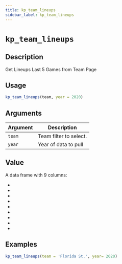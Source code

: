 ```yaml
---
title: kp_team_lineups
sidebar_label: kp_team_lineups
---
```

# `kp_team_lineups`

## Description

Get Lineups Last 5 Games from Team Page


## Usage

```r
kp_team_lineups(team, year = 2020)
```


## Arguments

Argument      |Description
------------- |----------------
`team`     |     Team filter to select.
`year`     |     Year of data to pull


## Value

A data frame with 9 columns:
  

*   

*   

*   

*   

*   

*   

*   

*   

*


## Examples

```r
kp_team_lineups(team = 'Florida St.', year= 2020)
```


